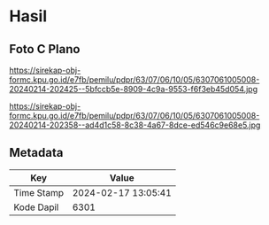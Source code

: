 # Hasil

## Foto C Plano

https://sirekap-obj-formc.kpu.go.id/e7fb/pemilu/pdpr/63/07/06/10/05/6307061005008-20240214-202425--5bfccb5e-8909-4c9a-9553-f6f3eb45d054.jpg

https://sirekap-obj-formc.kpu.go.id/e7fb/pemilu/pdpr/63/07/06/10/05/6307061005008-20240214-202358--ad4d1c58-8c38-4a67-8dce-ed546c9e68e5.jpg


## Metadata

| Key        | Value               |
| ---------- | ------------------- |
| Time Stamp | 2024-02-17 13:05:41 |
| Kode Dapil | 6301                |



